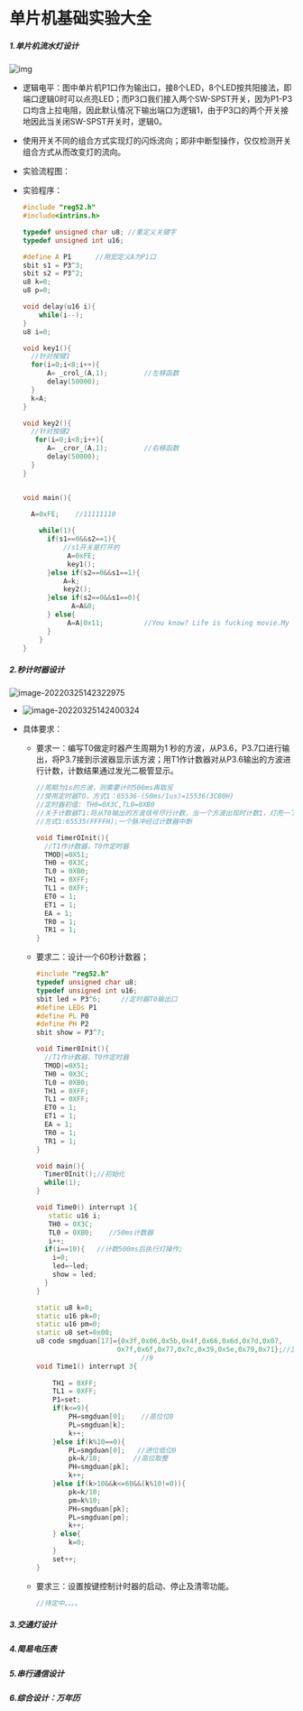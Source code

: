 # 单片机基础实验大全



##### 1.单片机流水灯设计

![img](file:///C:\Users\qin\AppData\Local\Temp\ksohtml\wps87A0.tmp.jpg)

- 逻辑电平：图中单片机P1口作为输出口，接8个LED，8个LED按共阳接法，即端口逻辑0时可以点亮LED；而P3口我们接入两个SW-SPST开关，因为P1-P3口均含上拉电阻，因此默认情况下输出端口为逻辑1，由于P3口的两个开关接地因此当关闭SW-SPST开关时，逻辑0。

- 使用开关不同的组合方式实现灯的闪烁流向；即非中断型操作，仅仅检测开关组合方式从而改变灯的流向。

- 实验流程图：

- 实验程序：

  ```c++
  #include "reg52.h"
  #include<intrins.h>
  
  typedef unsigned char u8;	//重定义关键字
  typedef unsigned int u16;
  
  #define A P1		//用宏定义A为P1口
  sbit s1 = P3^3;
  sbit s2 = P3^2;
  u8 k=0;
  u8 p=0;
  
  void delay(u16 i){
      while(i--);
  }
  u8 i=0;
  
  void key1(){
  	//针对按键1
  	for(i=0;i<8;i++){
  		A= _crol_(A,1);			//左移函数
  		delay(50000);
  	}
  	k=A;
  }
  
  void key2(){
  	//针对按键2
  	 for(i=0;i<8;i++){
  		A= _cror_(A,1);			//右移函数
  		delay(50000);
  	}
  }
  
  
  void main(){
  
  	A=0xFE;	   //11111110
  	
      while(1){
  		if(s1==0&&s2==1){
  			//s1开关是打开的
  			 A=0xFE;
  			 key1();
  		}else if(s2==0&&s1==1){
  			A=k;
  			key2();
  		}else if(s2==0&&s1==0){
  			  A=A&0;
  		} else{
  			 A=A|0x11;			//You know? Life is fucking movie.My name is ChenHaoNan.
  		}      	 
      }
  }
  ```

##### 2.秒计时器设计

![image-20220325142322975](../AppData/Roaming/Typora/typora-user-images/image-20220325142322975.png)

- ![image-20220325142400324](../AppData/Roaming/Typora/typora-user-images/image-20220325142400324.png)

- 具体要求：

  - 要求一：编写T0做定时器产生周期为1 秒的方波，从P3.6，P3.7口进行输出，将P3.7接到示波器显示该方波；用T1作计数器对从P3.6输出的方波进行计数，计数结果通过发光二极管显示。

    ```c++
    //周期为1s的方波，则需要计时500ms再取反
    //使用定时器TO，方式1：65536-(50ms/1us)=15536(3CB0H)
    //定时器初值: TH0=0X3C,TL0=0XB0
    //关于计数器T1:将从T0输出的方波信号尽行计数，当一个方波出现时计数1，灯亮一下
    //方式1:65535(FFFFH);一个脉冲经过计数器中断
    
    void TimerOInit(){
      //T1作计数器，T0作定时器
      TMOD|=0X51;
      TH0 = 0X3C;
      TL0 = 0XB0;
      TH1 = 0XFF;
      TL1 = 0XFF;
      ET0 = 1;
      ET1 = 1;
      EA = 1;
      TR0 = 1;
      TR1 = 1;
    }
    ```

  - 要求二：设计一个60秒计数器；

    ```c++
    #include "reg52.h"
    typedef unsigned char u8;
    typedef unsigned int u16;
    sbit led = P3^6;	 //定时器T0输出口
    #define LEDs P1
    #define PL P0
    #define PH P2
    sbit show = P3^7;
    
    void Timer0Init(){
      //T1作计数器，T0作定时器
      TMOD|=0X51;
      TH0 = 0X3C;
      TL0 = 0XB0;
      TH1 = 0XFF;
      TL1 = 0XFF;
      ET0 = 1;
      ET1 = 1;
      EA = 1;
      TR0 = 1;
      TR1 = 1;
    }
    
    void main(){
      Timer0Init();//初始化
      while(1);
    }
    
    void Time0() interrupt 1{
       static u16 i;
       TH0 = 0X3C;
       TL0 = 0XB0;	  //50ms计数器
       i++;
      if(i==10){   //计数500ms后执行灯操作;
        i=0;
        led=~led;
    	show = led;
      }
    }
    
    static u8 k=0;
    static u16 pk=0;
    static u16 pm=0;
    static u8 set=0x00;
    u8 code smgduan[17]={0x3f,0x06,0x5b,0x4f,0x66,0x6d,0x7d,0x07,
    					0x7f,0x6f,0x77,0x7c,0x39,0x5e,0x79,0x71};//显示0~F的值
    						  //9
    void Time1() interrupt 3{
    	
    	TH1 = 0XFF;
        TL1 = 0XFF;
    	P1=set;
    	if(k<=9){
    		PH=smgduan[0];	  //高位位0
    		PL=smgduan[k];
    		k++;	
    	}else if(k%10==0){
    		PL=smgduan[0];	 //进位低位0
    		pk=k/10;		//高位取整
    		PH=smgduan[pk];
    		k++;
    	}else if(k>10&&k<=60&&(k%10!=0)){
    		pk=k/10;
    		pm=k%10;
    		PH=smgduan[pk];
    		PL=smgduan[pm];
    		k++;
    	} else{
    		k=0;
    	}
    	set++;
    }
    ```

    

  - 要求三：设置按键控制计时器的启动、停止及清零功能。

    ```c++
    //待定中。。。。
    ```

##### 3.交通灯设计

##### 4.简易电压表

##### 5.串行通信设计

##### 6.综合设计：万年历